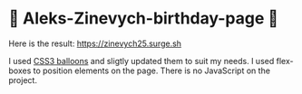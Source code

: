 # 🎈 Aleks-Zinevych-birthday-page 🎈

Here is the result: https://zinevych25.surge.sh

I used [CSS3 balloons](https://codepen.io/wearebold/full/tDJLr) and sligtly updated them to suit my needs. I used flex-boxes to position elements on the page.
There is no JavaScript on the project.
